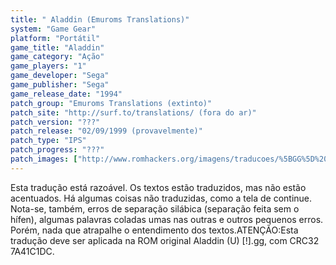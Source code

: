 ```yaml
---
title: " Aladdin (Emuroms Translations)"
system: "Game Gear"
platform: "Portátil"
game_title: "Aladdin"
game_category: "Ação"
game_players: "1"
game_developer: "Sega"
game_publisher: "Sega"
game_release_date: "1994"
patch_group: "Emuroms Translations (extinto)"
patch_site: "http://surf.to/translations/ (fora do ar)"
patch_version: "???"
patch_release: "02/09/1999 (provavelmente)"
patch_type: "IPS"
patch_progress: "???"
patch_images: ["http://www.romhackers.org/imagens/traducoes/%5BGG%5D%20Aladdin%20-%20Emuroms%20-%201.png","http://www.romhackers.org/imagens/traducoes/%5BGG%5D%20Aladdin%20-%20Emuroms%20-%202.png","http://www.romhackers.org/imagens/traducoes/%5BGG%5D%20Aladdin%20-%20Emuroms%20-%203.png"]
---
```

Esta tradução está razoável. Os textos estão traduzidos, mas não estão acentuados. Há algumas coisas não traduzidas, como a tela de continue. Nota-se, também, erros de separação silábica (separação feita sem o hífen), algumas palavras coladas umas nas outras e outros pequenos erros. Porém, nada que atrapalhe o entendimento dos textos.ATENÇÃO:Esta tradução deve ser aplicada na ROM original Aladdin (U) [!].gg, com CRC32 7A41C1DC.